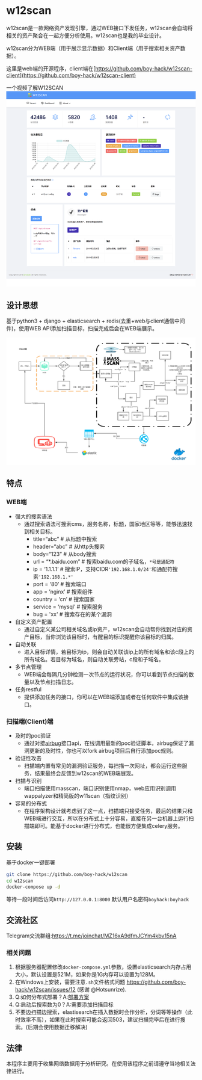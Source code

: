 # w12scan
w12scan是一款网络资产发现引擎，通过WEB接口下发任务，w12scan会自动将相关的资产聚合在一起方便分析使用。w12scan也是我的毕业设计。

w12scan分为WEB端（用于展示显示数据）和Client端（用于搜索相关资产数据）。

这里是web端的开源程序，client端在[https://github.com/boy-hack/w12scan-client](https://github.com/boy-hack/w12scan-client)

一个视频了解W12SCAN
[![w12scan](./doc/w12scan-preview.png)](https://x.hacking8.com/content/uploadfile/201903/uper_video_1556034118929372.mp4)


## 设计思想
基于python3 + django + elasticsearch + redis(去重+web与client通信中间件)，使用WEB API添加扫描目标，扫描完成后会在WEB端展示。

![w12scan](doc/w12scan.jpg)

## 特点

### WEB端
* 强大的搜索语法
    * 通过搜索语法可搜索cms，服务名称，标题，国家地区等等，能够迅速找到相关目标。
        - title=“abc” # 从标题中搜索
        - header=“abc” # 从http头搜索
        - body=“123” # 从body搜索
        - url = “*.baidu.com” # 搜索baidu.com的子域名，`*号是通配符`
        - ip = ‘1.1.1.1’ # 搜索IP，支持CIDR`'192.168.1.0/24'`和通配符搜索`'192.168.1.*'`
        - port = ‘80’ # 搜索端口
        - app = ’nginx’ # 搜索组件
        - country = ‘cn’ # 搜索国家
        - service = ‘mysql’ # 搜索服务
        - bug = 'xx' # 搜索存在的某个漏洞
* 自定义资产配置
    * 通过自定义某公司相关域名或ip资产，w12scan会自动帮你找到对应的资产目标，当你浏览该目标时，有醒目的标识提醒你该目标的归属。
* 自动关联
    * 进入目标详情，若目标为ip，则会自动关联该ip上的所有域名和该c段上的所有域名。若目标为域名，则自动关联旁站，c段和子域名。
* 多节点管理
    * WEB端会每隔几分钟检测一次节点的运行状况，你可以看到节点扫描的数量以及节点扫描日志。
* 任务restful
    * 提供添加任务的接口，你可以在WEB端添加或者在任何软件中集成该接口。

### 扫描端(Client)端
* 及时的poc验证
    * 通过对接[airbug](https://github.com/boy-hack/airbug)接口api，在线调用最新的poc验证脚本，airbug保证了漏洞更新的及时性，你也可以fork airbug项目后自行添加poc规则。
* 验证性攻击
    * 扫描端内置有常见的漏洞验证服务，每扫描一次网址，都会运行这些服务，结果最终会反馈到w12scan的WEB端展现。
* 扫描与识别
    * 端口扫描使用masscan，端口识别使用nmap，web应用识别调用wappalyzer和精简版的w11scan（指纹识别）
* 容易的分布式
    * 在程序架构设计就考虑到了这一点，扫描端只接受任务，最后的结果只和WEB端进行交互，所以在分布式上十分容易，直接在另一台机器上运行扫描端即可。能基于docker进行分布式，也能很方便集成celery服务。

## 安装
基于docker一键部署
```bash
git clone https://github.com/boy-hack/w12scan
cd w12scan
docker-compose up -d
```
等待一段时间后访问`http://127.0.0.1:8000`
默认用户名密码`boyhack:boyhack`

## 交流社区
Telegram交流群组:https://t.me/joinchat/MZ16xA9dfmJCYm4kbv15nA

### 相关问题
1. 根据服务器配置修改`docker-compose.yml`参数，设置elasticsearch内存占用大小，默认设置是521M，如果你是1G内存可以设置为128M。
2. 在Windows上安装，需要注意`.sh`文件格式问题 https://github.com/boy-hack/w12scan/issues/12 (感谢 @Hotsunrize).  
3. Q:如何分布式部署？A:[部署方案](./doc/DEPLOYMENT1.md)
4. Q:启动后搜索数为0？A:需要添加扫描目标
5. 不要边扫描边搜索，elastisearch在插入数据时会作分析，分词等等操作（此时效率不高），如果在此时搜索可能会返回503，建议扫描完毕后在进行搜索。(后期会使用数据迁移解决)

## 法律
本程序主要用于收集网络数据用于分析研究。在使用该程序之前请遵守当地相关法律进行。